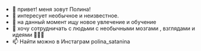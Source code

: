 - 👋 привет! меня зовут Полина!
- 👀 интересует необычное и неизвестное.
- 🌱 на данный момент ищу новое увлечение и обучение 
- 💞️ хочу сотрудничать с людьми с необычными мозгами , взглядами и идеями 🍃🌚💡 
- 📫 Найти можно в Инстаграм polina_satanina

<!---
PolinASatanina/PolinASatanina is a ✨ special ✨ repository because its `README.md` (this file) appears on your GitHub profile.
You can click the Preview link to take a look at your changes.
--->
